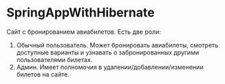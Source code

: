 # SpringAppWithHibernate
Сайт с бронированием авиабилетов. Есть две роли:
1. Обычный пользователь. Может бронировать авиабилеты, смотреть доступные варианты и узнавать о забронированных другими пользователями билетах.
2. Админ. Имеет полномочия в удалении/добавлении/изменении билетов на сайте.
